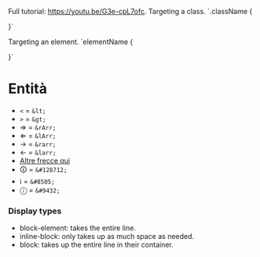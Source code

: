 Full tutorial: https://youtu.be/G3e-cpL7ofc.
Targeting a class.
`.className {
    
}`

Targeting an element.
`elementName {

}`

# Entità
* `<` = `&lt;`
* `>` = `&gt;`
* &rArr; = `&rArr;`
* &lArr; = `&lArr;`
* &rarr; = `&rarr;`
* &larr; = `&larr;`
* [Altre frecce qui](https://www.w3schools.com/charsets/ref_utf_arrows.asp)
* &#128712; = `&#128712;`
* &#8505; = `&#8505;`
* &#9432; = `&#9432;`

### Display types
* block-element: takes the entire line.
* inline-block: only takes up as much space as needed.
* block: takes up the entire line in their container.